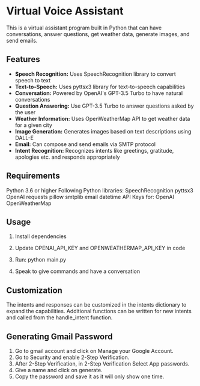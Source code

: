 # Virtual Voice Assistant
This is a virtual assistant program built in Python that can have conversations, answer questions, get weather data, generate images, and send emails.

## Features
- **Speech Recognition:** Uses SpeechRecognition library to convert speech to text
- **Text-to-Speech:** Uses pyttsx3 library for text-to-speech capabilities
- **Conversation:** Powered by OpenAI's GPT-3.5 Turbo to have natural conversations
- **Question Answering:** Use GPT-3.5 Turbo to answer questions asked by the user
- **Weather Information:** Uses OpenWeatherMap API to get weather data for a given city
- **Image Generation:** Generates images based on text descriptions using DALL-E
- **Email:** Can compose and send emails via SMTP protocol
- **Intent Recognition:** Recognizes intents like greetings, gratitude, apologies etc. and responds appropriately
## Requirements
Python 3.6 or higher
Following Python libraries:
SpeechRecognition
pyttsx3
OpenAI
requests
pillow
smtplib
email
datetime
API Keys for:
OpenAI
OpenWeatherMap
## Usage
1. Install dependencies
2. Update OPENAI_API_KEY and OPENWEATHERMAP_API_KEY in code
3. Run:
python main.py

4. Speak to give commands and have a conversation
## Customization
The intents and responses can be customized in the intents dictionary to expand the capabilities. Additional functions can be written for new intents and called from the handle_intent function.

## Generating Gmail Password 
1. Go to gmail account and click on Manage your Google Account.
2. Go to Security and enable 2-Step Verification.
3. After 2-Step Verification, in 2-Step Verification Select App passwords.
4. Give a name and click on generate.
5. Copy the password and save it as it will only show one time.

